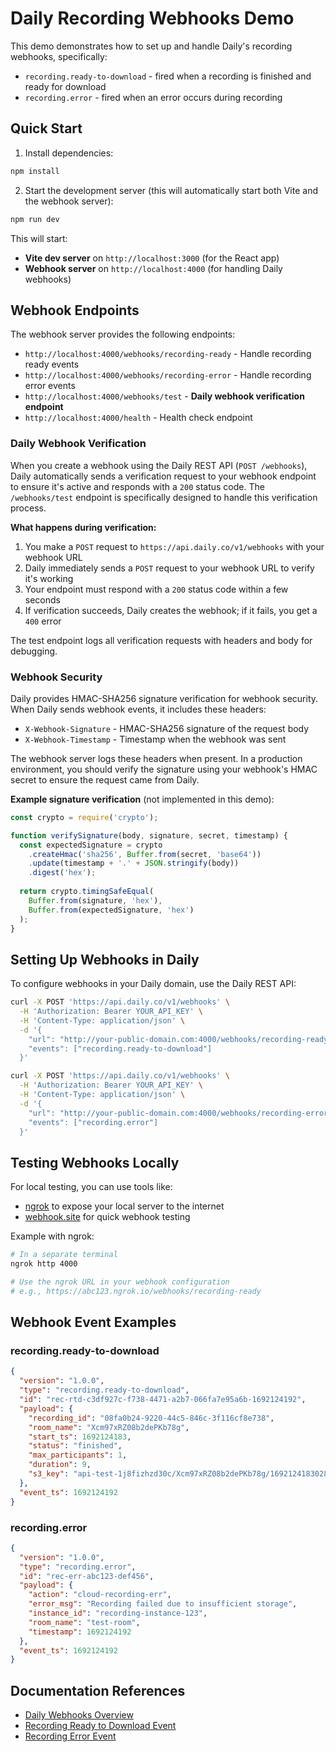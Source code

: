 # Daily Recording Webhooks Demo

This demo demonstrates how to set up and handle Daily's recording webhooks, specifically:
- `recording.ready-to-download` - fired when a recording is finished and ready for download
- `recording.error` - fired when an error occurs during recording

## Quick Start

1. Install dependencies:
```bash
npm install
```

2. Start the development server (this will automatically start both Vite and the webhook server):
```bash
npm run dev
```

This will start:
- **Vite dev server** on `http://localhost:3000` (for the React app)
- **Webhook server** on `http://localhost:4000` (for handling Daily webhooks)

## Webhook Endpoints

The webhook server provides the following endpoints:

- `http://localhost:4000/webhooks/recording-ready` - Handle recording ready events
- `http://localhost:4000/webhooks/recording-error` - Handle recording error events  
- `http://localhost:4000/webhooks/test` - **Daily webhook verification endpoint**
- `http://localhost:4000/health` - Health check endpoint

### Daily Webhook Verification

When you create a webhook using the Daily REST API (`POST /webhooks`), Daily automatically sends a verification request to your webhook endpoint to ensure it's active and responds with a `200` status code. The `/webhooks/test` endpoint is specifically designed to handle this verification process.

**What happens during verification:**
1. You make a `POST` request to `https://api.daily.co/v1/webhooks` with your webhook URL
2. Daily immediately sends a `POST` request to your webhook URL to verify it's working
3. Your endpoint must respond with a `200` status code within a few seconds
4. If verification succeeds, Daily creates the webhook; if it fails, you get a `400` error

The test endpoint logs all verification requests with headers and body for debugging.

### Webhook Security

Daily provides HMAC-SHA256 signature verification for webhook security. When Daily sends webhook events, it includes these headers:

- `X-Webhook-Signature` - HMAC-SHA256 signature of the request body
- `X-Webhook-Timestamp` - Timestamp when the webhook was sent

The webhook server logs these headers when present. In a production environment, you should verify the signature using your webhook's HMAC secret to ensure the request came from Daily.

**Example signature verification** (not implemented in this demo):
```javascript
const crypto = require('crypto');

function verifySignature(body, signature, secret, timestamp) {
  const expectedSignature = crypto
    .createHmac('sha256', Buffer.from(secret, 'base64'))
    .update(timestamp + '.' + JSON.stringify(body))
    .digest('hex');
  
  return crypto.timingSafeEqual(
    Buffer.from(signature, 'hex'),
    Buffer.from(expectedSignature, 'hex')
  );
}
```

## Setting Up Webhooks in Daily

To configure webhooks in your Daily domain, use the Daily REST API:

```bash
curl -X POST 'https://api.daily.co/v1/webhooks' \
  -H 'Authorization: Bearer YOUR_API_KEY' \
  -H 'Content-Type: application/json' \
  -d '{
    "url": "http://your-public-domain.com:4000/webhooks/recording-ready",
    "events": ["recording.ready-to-download"]
  }'
```

```bash
curl -X POST 'https://api.daily.co/v1/webhooks' \
  -H 'Authorization: Bearer YOUR_API_KEY' \
  -H 'Content-Type: application/json' \
  -d '{
    "url": "http://your-public-domain.com:4000/webhooks/recording-error", 
    "events": ["recording.error"]
  }'
```

## Testing Webhooks Locally

For local testing, you can use tools like:
- [ngrok](https://ngrok.com/) to expose your local server to the internet
- [webhook.site](https://webhook.site/) for quick webhook testing

Example with ngrok:
```bash
# In a separate terminal
ngrok http 4000

# Use the ngrok URL in your webhook configuration
# e.g., https://abc123.ngrok.io/webhooks/recording-ready
```

## Webhook Event Examples

### recording.ready-to-download
```json
{
  "version": "1.0.0",
  "type": "recording.ready-to-download",
  "id": "rec-rtd-c3df927c-f738-4471-a2b7-066fa7e95a6b-1692124192",
  "payload": {
    "recording_id": "08fa0b24-9220-44c5-846c-3f116cf8e738",
    "room_name": "Xcm97xRZ08b2dePKb78g",
    "start_ts": 1692124183,
    "status": "finished",
    "max_participants": 1,
    "duration": 9,
    "s3_key": "api-test-1j8fizhzd30c/Xcm97xRZ08b2dePKb78g/1692124183028"
  },
  "event_ts": 1692124192
}
```

### recording.error
```json
{
  "version": "1.0.0", 
  "type": "recording.error",
  "id": "rec-err-abc123-def456",
  "payload": {
    "action": "cloud-recording-err",
    "error_msg": "Recording failed due to insufficient storage",
    "instance_id": "recording-instance-123",
    "room_name": "test-room",
    "timestamp": 1692124192
  },
  "event_ts": 1692124192
}
```

## Documentation References

- [Daily Webhooks Overview](https://docs.daily.co/reference/rest-api/webhooks)
- [Recording Ready to Download Event](https://docs.daily.co/reference/rest-api/webhooks/events/recording-ready-to-download)
- [Recording Error Event](https://docs.daily.co/reference/rest-api/webhooks/events/recording-error)
